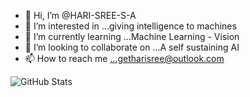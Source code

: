 - 👋 Hi, I’m @HARI-SREE-S-A
- 👀 I’m interested in ...giving intelligence to machines
- 🌱 I’m currently learning ...Machine Learning - Vision
- 💞️ I’m looking to collaborate on ...A self sustaining AI 
- 📫 How to reach me ...getharisree@outlook.com


![GitHub Stats](https://github-readme-stats.vercel.app/api?username=HARI-SREE-S-A&theme=tokyonight)
        
